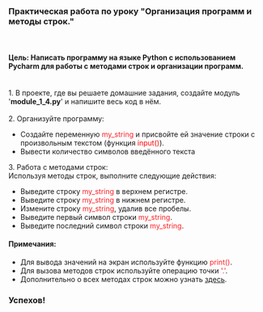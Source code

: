 <div class="tlk-lecture__homework-text" data-field="tlk-text"><h3>Практическая работа по уроку "Организация программ и методы строк."</h3><br><h4>Цель: Написать программу на языке Python с использованием Pycharm для работы с методами строк и организации программ.</h4><br>1. В проекте, где вы решаете домашние задания, создайте модуль '<strong>module_1_4.py</strong>' и напишите весь код в нём.<br><br>2. Организуйте программу: <br><ul><li data-list="bullet">Создайте переменную <span style="color: rgb(252, 33, 37);">my_string</span> и присвойте ей значение строки с произвольным текстом (функция <span style="color: rgb(255, 0, 0);">input()</span>).</li><li data-list="bullet">Вывести количество символов введённого текста</li></ul>3. Работа с методами строк: <br>Используя методы строк, выполните следующие действия:<br><ul><li data-list="bullet">Выведите строку <span style="color: rgb(252, 33, 37);">my_string</span> в верхнем регистре.</li><li data-list="bullet">Выведите строку <span style="color: rgb(252, 33, 37);">my_string</span> в нижнем регистре.</li><li data-list="bullet">Измените строку <span style="color: rgb(252, 33, 37);">my_string</span>, удалив все пробелы.</li><li data-list="bullet">Выведите первый символ строки <span style="color: rgb(252, 33, 37);">my_string</span>.</li><li data-list="bullet">Выведите последний символ строки <span style="color: rgb(252, 33, 37);">my_string</span>.</li></ul><h4>Примечания:</h4><ul><li data-list="bullet">Для вывода значений на экран используйте функцию <span style="color: rgb(252, 33, 37);">print()</span>.</li><li data-list="bullet">Для вызова методов строк используйте операцию точки <span style="color: rgb(255, 0, 0);">'</span><span style="color: rgb(252, 33, 37);">.'</span>.</li><li data-list="bullet">Дополнительно о всех методах строк можно узнать <a href="https://docs.python.org/3/library/stdtypes.html#string-methods">здесь</a>.</li></ul><h3>Успехов!</h3></div>
